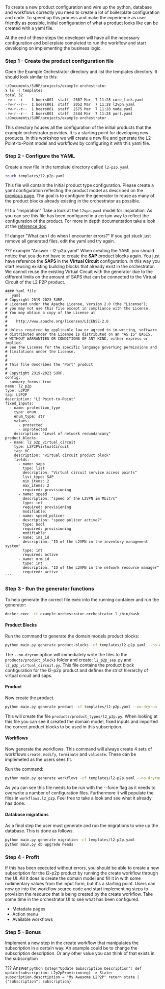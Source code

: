 To create a new product configuration and wire up the python, database and workflows correctly you need to create a
lot of boilerplate configuration and code. To speed up this process and make the experience as user friendly as
possible, initial configuration of what a product looks like can be created with a yaml file.

At the end of these steps the developer will have all the necessary configuration and boilerplate completed to run
the workflow and start developing on implementing the business logic.

### Step 1 - Create the product configuration file
Open the Example Orchestrator directory and list the templates directory. It should look similar to this:

```bash
~/Documents/SURF/projects/example-orchestrator
❯ ls -l templates
total 32
-rw-r--r--  1 boers001  staff  2687 Mar  7 11:28 core_link.yaml
-rw-r--r--  1 boers001  staff  2052 Mar  7 11:28 l2vpn.yaml
-rw-r--r--  1 boers001  staff  2575 Mar  7 11:28 node.yaml
-rw-r--r--  1 boers001  staff  2444 Mar  7 11:28 port.yaml
~/Documents/SURF/projects/example-orchestrator
```

This directory houses all the configuration of the initial products that the example orchestrator provides. It is a
starting point for developing new products. In this workshop we will create a new file and generate the
L2-Point-to-Point model and workflows by configuring it with this yaml file.

### Step 2 - Configure the YAML
Create a new file in the template directory called `l2-p2p.yaml`
```bash
touch templates/l2-p2p.yaml
```
This file will contain the Initial product type configuration. Please create a yaml configuration reflecting the
product model as described on the [previous page](../create-your-own/). The goal is to configure the generator to
reuse as many of the product blocks already existing in the orchestrator as possible.

!!! tip "Inspiration"
    Take a look at the `l2vpn.yaml` model for inspiration. As you can see this file has been configured in a certain
    way to reflect the configuration of the product. For more in depth documentation take a look at the [reference
    doc](/reference-docs/cli/#generate).

!!! danger "What can I do when I encounter errors?"
    If you get stuck just remove all generated files, edit the yaml and try again.

??? example "Answer - l2-p2p.yaml"
    When creating the YAML you should notice that you do not have to create the **SAP** product blocks again. You just
    have reference the **SAPS** in the **Virtual Circuit** configuration. In this way you start reusing existing
    building blocks that already exist in the orchestrator. We cannot reuse the existing Virtual Circuit with the
    generator due to the different limits on the amount of SAPS that can be connected to the Virtual Circuit of the
    L2 P2P product.

    #### Yaml file
    ```yaml
    # Copyright 2019-2023 SURF.
    # Licensed under the Apache License, Version 2.0 (the "License");
    # you may not use this file except in compliance with the License.
    # You may obtain a copy of the License at
    #
    #    http://www.apache.org/licenses/LICENSE-2.0
    #
    # Unless required by applicable law or agreed to in writing, software
    # distributed under the License is distributed on an "AS IS" BASIS,
    # WITHOUT WARRANTIES OR CONDITIONS OF ANY KIND, either express or implied.
    # See the License for the specific language governing permissions and
    # limitations under the License.
    #
    #
    # This file describes the "Port" product
    #
    # Copyright 2019-2023 SURF.
    config:
      summary_forms: true
    name: l2_p2p
    type: L2P2P
    tag: L2P2P
    description: "L2 Point-to-Point"
    fixed_inputs:
      - name: protection_type
        type: enum
        enum_type: str
        values:
          - protected
          - unprotected
        description: "Level of network redundancany"
    product_blocks:
      - name: l2_p2p_virtual_circuit
        type: L2P2PVirtualCircuit
        tag: VC
        description: "virtual circuit product block"
        fields:
          - name: saps
            type: list
            description: "Virtual circuit service access points"
            list_type: SAP
            min_items: 2
            max_items: 2
            required: provisioning
          - name: speed
            description: "speed of the L2VPN im Mbit/s"
            type: int
            required: provisioning
            modifiable:
          - name: speed_policer
            description: "speed policer active?"
            type: bool
            required: provisioning
            modifiable:
          - name: ims_id
            description: "ID of the L2VPN in the inventory management system"
            type: int
            required: active
          - name: nrm_id
            type: int
            description: "ID of the L2VPN in the network resource manager"
            required: active
    ```

### Step 3 - Run the generator functions
To help generate the correct file exec into the running container and run the generator:

```bash
docker exec -it example-orchestrator-orchestrator-1 /bin/bash
```

#### Product Blocks
Run the command to generate the domain models product blocks:

```bash
python main.py generate product-blocks -cf templates/l2-p2p.yaml --no-dryrun
```
The `--no-dryrun` option will immediately write the files to the `products/product_blocks` folder and create:
`l2_p2p_sap.py` and `l2_p2p_virtual_circuit.py`. This file contains the product block configuration for the l2-p2p
product and defines the strict hierarchy of virtual circuit and saps.

#### Product
Now create the product.

```bash
python main.py generate product -cf templates/l2-p2p.yaml --no-dryrun
```

This will create the file `products/product_types/l2_p2p.py`. When looking at this file you can see it created the
domain model, fixed inputs and imported the correct product blocks to be used in this subscription.


#### Workflows
Now generate the workflows. This command will always create 4 sets of workflows `create`, `modify`, `terminate` and
`validate`. These can be implemeted as the users sees fit.

Run the command:
```bash
python main.py generate workflows -cf templates/l2-p2p.yaml --no-dryrun --force
```

As you can see this file needs to be run with the --force flag as it needs to overwrite a number of configuration
files. Furthermore it will populate the files in `workflows.l2_p2p`. Feel free to take a look and see what it
already has done.

#### Database migrations
As a final step the user must generate and run the migrations to wire up the database. This is done as follows.

```bash
python main.py generate migration -cf templates/l2-p2p.yaml
python main.py db upgrade heads
```

### Step 4 -  Profit
If this has been executed without errors, you should be able to create a new subscription for the l2-p2p product by
running the create workflow through the UI. All it does is create the domain model and fill it in with some
rudimentary values from the input form, but it's a starting point. Users can now go into the workflow source code
and start implementing steps to provision the resource that is being created by the create workflow. Take some time
in the orchestrator UI to see what has been configured.

* Metadata pages
* Action menu
* Available workflows

### Step 5 - Bonus
Implement a new step in the create workflow that manipulates the subscription in a certain way. An example could be
to change the subscription description. Or any other value you can think of that exists in the subscription

??? Answer
    ```python
    @step("Update Subscription Description")
    def update(subscription: L2p2pProvisioning) -> State:
        subscription.descrtiption = "My Awesome L2P2P"
        return state | {"subscription": subscription}
    ```
